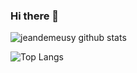 ### Hi there 👋

![jeandemeusy github stats](https://github-readme-stats.vercel.app/api?username=jeandemeusy&hide_title=true&hide_border=false&count_private=true&show_icons=true&include_all_commits=true&theme=dark&hide=stars)

![Top Langs](https://github-readme-stats.vercel.app/api/top-langs/?username=jeandemeusy&layout=compact)
